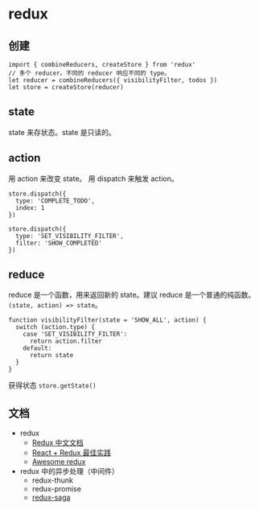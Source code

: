 # redux
## 创建
```
import { combineReducers, createStore } from 'redux'
// 多个 reducer。不同的 reducer 响应不同的 type。
let reducer = combineReducers({ visibilityFilter, todos })
let store = createStore(reducer)
```

## state
state 来存状态。state 是只读的。

## action
用 action 来改变 state。 用 dispatch 来触发 action。
```
store.dispatch({
  type: 'COMPLETE_TODO',
  index: 1
})

store.dispatch({
  type: 'SET_VISIBILITY_FILTER',
  filter: 'SHOW_COMPLETED'
})
```

## reduce
reduce 是一个函数，用来返回新的 state。建议 reduce 是一个普通的纯函数。`(state, action) => state`。
```
function visibilityFilter(state = 'SHOW_ALL', action) {
  switch (action.type) {
    case 'SET_VISIBILITY_FILTER':
      return action.filter
    default:
      return state
  }
}
```

获得状态 `store.getState()`

## 文档
* redux
  * [Redux 中文文档](http://cn.redux.js.org/index.html)
  * [React + Redux 最佳实践](https://github.com/sorrycc/blog/issues/1)
  * [Awesome redux](https://github.com/xgrommx/awesome-redux)
* redux 中的异步处理（中间件）
  * redux-thunk
  * redux-promise
  * [redux-saga](https://github.com/redux-saga/redux-saga)